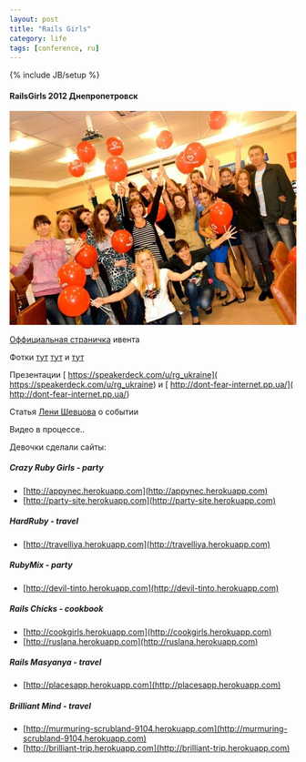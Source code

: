 ```yaml
---
layout: post
title: "Rails Girls"
category: life
tags: [conference, ru]
---
```

{% include JB/setup %}



#### RailsGirls 2012 Днепропетровск

![RailsGirls 2012 Днепропетровск](/images/life/railsgirls.jpg "RailsGirls 2012 Днепропетровск")

[Оффициальная страничка](http://railsgirls.com/dnipropetrovsk) ивента

Фотки [тут](http://www.facebook.com/media/set/?set=a.195389347262361.48964.163129323821697&type=3) [тут](http://www.facebook.com/media/set/?set=a.195392280595401.48965.163129323821697&type=3) и [тут](https://plus.google.com/photos/108854724146968003782/albums/5796468822708486961)

Презентации [ https://speakerdeck.com/u/rg_ukraine]( https://speakerdeck.com/u/rg_ukraine) и [ http://dont-fear-internet.pp.ua/]( http://dont-fear-internet.pp.ua/)

Статья [Лени Шевцова](http://leonid.shevtsov.me/ru/railsgirls-2012-post-mortem) о событии



Видео в процессе..





Девочки сделали сайты:

##### Crazy Ruby Girls - party
* [http://appynec.herokuapp.com](http://appynec.herokuapp.com)
* [http://party-site.herokuapp.com](http://party-site.herokuapp.com)

##### HardRuby - travel
* [http://travelliya.herokuapp.com](http://travelliya.herokuapp.com)

##### RubyMix - party
* [http://devil-tinto.herokuapp.com](http://devil-tinto.herokuapp.com)

##### Rails Chicks - cookbook
* [http://cookgirls.herokuapp.com](http://cookgirls.herokuapp.com)
* [http://ruslana.herokuapp.com](http://ruslana.herokuapp.com)

##### Rails Masyanya - travel
* [http://placesapp.herokuapp.com](http://placesapp.herokuapp.com)

##### Brilliant Mind - travel
* [http://murmuring-scrubland-9104.herokuapp.com](http://murmuring-scrubland-9104.herokuapp.com)
* [http://brilliant-trip.herokuapp.com](http://brilliant-trip.herokuapp.com)
